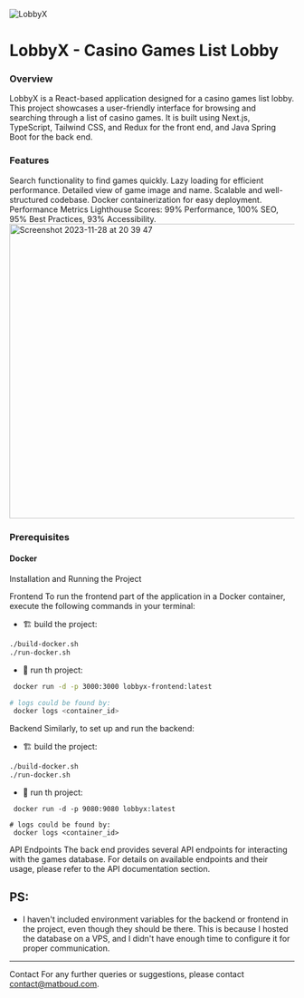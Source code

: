 
![LobbyX](https://github.com/matboud/LobbyX/assets/24990394/21305b0d-918c-48ec-b26e-8249634e5c9f)



# LobbyX - Casino Games List Lobby
### Overview
LobbyX is a React-based application designed for a casino games list lobby. This project showcases a user-friendly interface for browsing and searching through a list of casino games. It is built using Next.js, TypeScript, Tailwind CSS, and Redux for the front end, and Java Spring Boot for the back end.

### Features
Search functionality to find games quickly.
Lazy loading for efficient performance.
Detailed view of game image and name.
Scalable and well-structured codebase.
Docker containerization for easy deployment.
Performance Metrics
Lighthouse Scores: 99% Performance, 100% SEO, 95% Best Practices, 93% Accessibility.
<img width="520" alt="Screenshot 2023-11-28 at 20 39 47" src="https://github.com/matboud/LobbyX/assets/24990394/716c0c8e-5e4e-4bcd-8d54-b9e1b9670b80">



### Prerequisites
#### Docker
Installation and Running the Project

Frontend
To run the frontend part of the application in a Docker container, execute the following commands in your terminal:

- 🏗️ build the project:
```bash
./build-docker.sh
./run-docker.sh
```

- 🏃 run th project:
```bash
 docker run -d -p 3000:3000 lobbyx-frontend:latest

# logs could be found by:
 docker logs <container_id>
```

Backend
Similarly, to set up and run the backend:

- 🏗️ build the project:
```bash
./build-docker.sh
./run-docker.sh
```

- 🏃 run th project:
```bash:
 docker run -d -p 9080:9080 lobbyx:latest

# logs could be found by:
 docker logs <container_id>
```

API Endpoints
The back end provides several API endpoints for interacting with the games database. For details on available endpoints and their usage, please refer to the API documentation section.


## PS:
- I haven't included environment variables for the backend or frontend in the project, even though they should be there. This is because I hosted the database on a VPS, and I didn't have enough time to configure it for proper communication.
-------------

Contact
For any further queries or suggestions, please contact <contact@matboud.com>.
